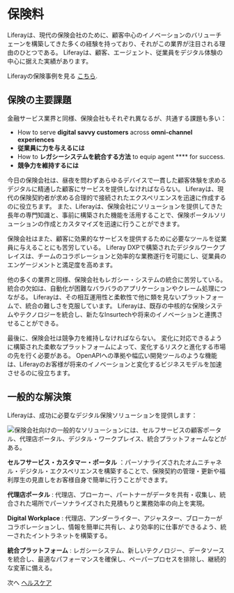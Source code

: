 # 保険料

Liferayは、現代の保険会社のために、顧客中心のイノベーションのバリューチェーンを構築してきた多くの経験を持っており、それがこの業界が注目される理由のひとつである。 Liferayは、顧客、エージェント、従業員をデジタル体験の中心に据えた実績があります。

Liferayの保険事例を見る [こちら](https://www.liferay.com/resources/case-studies?industries=insurance).

## 保険の主要課題

金融サービス業界と同様、保険会社もそれぞれ異なるが、共通する課題も多い：

* How to serve **digital savvy customers** across **omni-channel experiences**
* **従業員に力を与えるには**
* How to **レガシーシステムを統合する方法** to equip agent **** for success.
* **競争力を維持するには**

今日の保険会社は、昼夜を問わずあらゆるデバイスで一貫した顧客体験を求めるデジタルに精通した顧客にサービスを提供しなければならない。 Liferayは、現代の保険契約者が求める合理的で接続されたエクスペリエンスを迅速に作成するのに役立ちます。 また、Liferayは、保険会社にソリューションを提供してきた長年の専門知識と、事前に構築された機能を活用することで、保険ポータルソリューションの作成とカスタマイズを迅速に行うことができます。

保険会社はまた、顧客に効果的なサービスを提供するために必要なツールを従業員に与えることにも苦労している。 Liferay DXPで構築されたデジタルワークプレイスは、チームのコラボレーションと効率的な業務遂行を可能にし、従業員のエンゲージメントと満足度を高めます。

他の多くの業界と同様、保険会社もレガシー・システムの統合に苦労している。 統合の欠如は、自動化が困難なバラバラのアプリケーションやクレーム処理につながる。 Liferayは、その相互運用性と柔軟性で他に類を見ないプラットフォームで、統合の難しさを克服しています。 Liferayは、既存の中核的な保険システムやテクノロジーを統合し、新たなInsurtechや将来のイノベーションと連携させることができる。

最後に、保険会社は競争力を維持しなければならない。 変化に対応できるように構築された柔軟なプラットフォームによって、変化するリスクと進化する市場の先を行く必要がある。 OpenAPIへの準拠や幅広い開発ツールのような機能は、Liferayのお客様が将来のイノベーションと変化するビジネスモデルを加速させるのに役立ちます。

## 一般的な解決策

Liferayは、成功に必要なデジタル保険ソリューションを提供します：

![保険会社向けの一般的なソリューションには、セルフサービスの顧客ポータル、代理店ポータル、デジタル・ワークプレイス、統合プラットフォームなどがある。](./insurance/images/01.png)

**セルフサービス・カスタマー・ポータル** ：パーソナライズされたオムニチャネル・デジタル・エクスペリエンスを構築することで、保険契約の管理・更新や福利厚生の見直しをお客様自身で簡単に行うことができます。

**代理店ポータル** : 代理店、ブローカー、パートナーがデータを共有・収集し、統合された場所でパーソナライズされた見積もりと業務効率の向上を実現。

**Digital Workplace** : 代理店、アンダーライター、アジャスター、ブローカーがコラボレーションし、情報を簡単に共有し、より効率的に仕事ができるよう、統一されたイントラネットを構築する。

**統合プラットフォーム** : レガシーシステム、新しいテクノロジー、データソースを統合し、最適なパフォーマンスを確保し、ペーパープロセスを排除し、継続的な変革に備える。

次へ [ヘルスケア](./healthcare.md)
